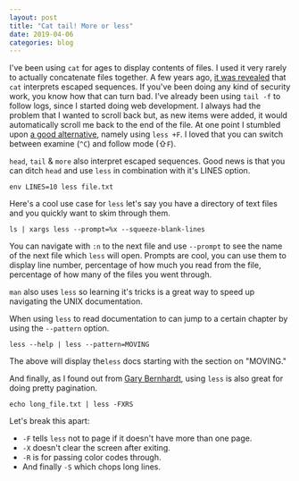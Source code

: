 ```yaml
---
layout: post
title: "Cat tail! More or less"
date: 2019-04-06
categories: blog
---
```


I've been using `cat` for ages to display contents of files. I used it very rarely to actually concatenate files together.
A few years ago, [it was revealed](http://www.openwall.com/lists/oss-security/2015/09/17/5) that `cat` interprets escaped sequences. If you've been doing any kind of security work, you know how that can turn bad.
I've already been using `tail -f` to follow logs, since I started doing web development. I always had the problem that I wanted to scroll back but, as new items were added, it would automatically scroll me back to the end of the file.
At one point I stumbled upon [a good alternative](https://www.linux.com/community/blogs/129-servers/30056), namely using `less +F`. I loved that you can switch between examine (`^C`) and follow mode (⇧`F`).

<!--more-->

`head`, `tail` & `more` also interpret escaped sequences. Good news is that you can ditch `head` and use `less` in combination with it's LINES option.

`env LINES=10 less file.txt`

Here's a cool use case for `less` let's say you have a directory of text files and you quickly want to skim through them.

`ls | xargs less --prompt=%x --squeeze-blank-lines`

You can navigate with `:n` to the next file and use `--prompt` to see the name of the next file which `less` will open. Prompts are cool, you can use them to display line number, percentage of how much you read from the file, percentage of how many of the files you went through.

`man` also uses `less` so learning it's tricks is a great way to speed up navigating the UNIX documentation.

When using `less` to read documentation to can jump to a certain chapter by using the `--pattern` option.

`less --help | less --pattern=MOVING`

The above will display the`less` docs starting with the section on "MOVING."

And finally, as I found out from [Gary Bernhardt](https://www.destroyallsoftware.com/screencasts/catalog/pretty-git-logs), using `less` is also great for doing pretty pagination.

`echo long_file.txt | less -FXRS`

Let's break this apart:
- `-F` tells `less` not to page if it doesn't have more than one page.
- `-X` doesn't clear the screen after exiting.
- `-R` is for passing color codes through.
- And finally `-S` which chops long lines.
